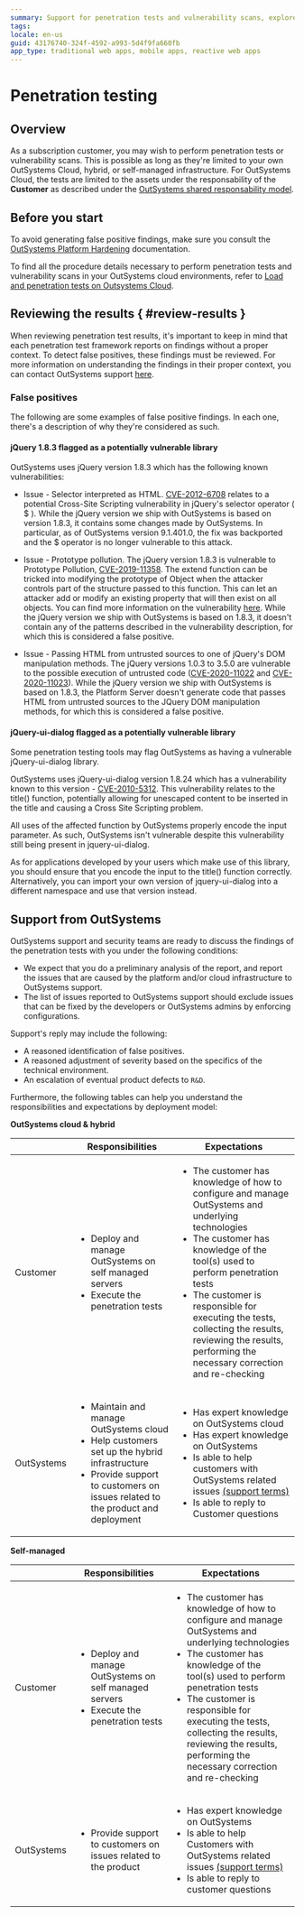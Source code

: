```yaml
---
summary: Support for penetration tests and vulnerability scans, explore the false positives findings.
tags:
locale: en-us
guid: 43176740-324f-4592-a993-5d4f9fa660fb
app_type: traditional web apps, mobile apps, reactive web apps
---
```


# Penetration testing

## Overview

As a subscription customer, you may wish to perform penetration tests or vulnerability scans. This is possible as long as they're limited to your own OutSystems Cloud, hybrid, or self-managed infrastructure.
For OutSystems Cloud, the tests are limited to the assets under the responsability of the **Customer** as described under the [OutSystems shared responsability model](https://success.outsystems.com/Support/Enterprise_Customers/Maintenance_and_Operations/OutSystems_Cloud_Shared_Responsibility_Model).

## Before you start

To avoid generating false positive findings, make sure you consult the [OutSystems Platform Hardening](https://success.outsystems.com/Support/Enterprise_Customers/Maintenance_and_Operations/OutSystems_Platform_Hardening) documentation. 

To find all the procedure details necessary to perform penetration tests and vulnerability scans in your OutSystems cloud environments, refer to [Load and penetration tests on Outsystems Cloud](https://success.outsystems.com/Support/Security/Load_tests_and_penetration_tests_in_the_OutSystems_PaaS).

## Reviewing the results { #review-results }

When reviewing penetration test results, it's important to keep in mind that each penetration test framework reports on findings without a proper context. To detect false positives, these findings must be reviewed. For more information on understanding the findings in their proper context, you can contact OutSystems support [here](https://www.outsystems.com/goto/submit-support-case).

### False positives

The following are some examples of false positive findings. In each one, there's a description of why they're considered as such.

#### jQuery 1.8.3 flagged as a potentially vulnerable library

OutSystems uses jQuery version 1.8.3 which has the following known vulnerabilities:

* Issue - Selector interpreted as HTML.
[CVE-2012-6708](https://cve.mitre.org/cgi-bin/cvename.cgi?name=CVE-2012-6708) relates to a potential Cross-Site Scripting vulnerability in jQuery's selector operator ( $ ). While the jQuery version we ship with OutSystems is based on version 1.8.3, it contains some changes made by OutSystems. In particular, as of OutSystems version 9.1.401.0, the fix was backported and the $ operator is no longer vulnerable to this attack.

* Issue - Prototype pollution.
The jQuery version 1.8.3 is vulnerable to Prototype Pollution, [CVE-2019-11358](https://cve.mitre.org/cgi-bin/cvename.cgi?name=CVE-2019-11358). The extend function can be tricked into modifying the prototype of Object when the attacker controls part of the structure passed to this function. This can let an attacker add or modify an existing property that will then exist on all objects. You can find more information on the vulnerability [here](https://snyk.io/vuln/SNYK-JS-JQUERY-174006). While the jQuery version we ship with OutSystems is based on 1.8.3, it doesn't contain any of the patterns described in the vulnerability description, for which this is considered a false positive.

* Issue - Passing HTML from untrusted sources to one of jQuery's DOM manipulation methods.
The jQuery versions 1.0.3 to 3.5.0 are vulnerable to the possible execution of untrusted code ([CVE-2020-11022](https://cve.mitre.org/cgi-bin/cvename.cgi?name=CVE-2020-11022) and [CVE-2020-11023](https://cve.mitre.org/cgi-bin/cvename.cgi?name=CVE-2020-11023)). While the jQuery version we ship with OutSystems is based on 1.8.3, the Platform Server doesn't generate code that passes HTML from untrusted sources to the JQuery DOM manipulation methods, for which this is considered a false positive.

#### jQuery-ui-dialog flagged as a potentially vulnerable library

Some penetration testing tools may flag OutSystems as having a vulnerable jQuery-ui-dialog library.

OutSystems uses jQuery-ui-dialog version 1.8.24 which has a vulnerability known to this version - [CVE-2010-5312](https://www.cvedetails.com/cve/CVE-2010-5312/). This vulnerability relates to the title() function, potentially allowing for unescaped content to be inserted in the title and causing a Cross Site Scripting problem.

All uses of the affected function by OutSystems properly encode the input parameter. As such, OutSystems isn't vulnerable despite this vulnerability still being present in jquery-ui-dialog.

As for applications developed by your users which make use of this library, you should ensure that you encode the input to the title() function correctly. Alternatively, you can import your own version of jquery-ui-dialog into a different namespace and use that version instead.


## Support from OutSystems

OutSystems support and security teams are ready to discuss the findings of the penetration tests with you under the following conditions:

* We expect that you do a preliminary analysis of the report, and report  the issues that are caused by the platform and/or cloud infrastructure to OutSystems support.
* The list of issues reported to OutSystems support should exclude issues that can be fixed by the developers or OutSystems admins by enforcing configurations.

Support's reply may include the following:

* A reasoned identification of false positives.
* A reasoned adjustment of severity based on the specifics of the technical environment.
* An escalation of eventual product defects to `R&D`.

Furthermore, the following tables can help you understand the responsibilities and expectations by deployment model:

**OutSystems cloud & hybrid**

|            | Responsibilities |Expectations  |
|------------|------------------|--------------|
| Customer   | <ul><li>Deploy and manage OutSystems on self managed servers</li><li>Execute the penetration tests</li></ul>|<ul><li>The customer has knowledge of how to configure and manage OutSystems and underlying technologies</li><li>The customer has knowledge of the tool(s) used to perform penetration tests</li><li>The customer is responsible for executing the tests, collecting the results, reviewing the results, performing the necessary correction and re-checking</li></ul>|
| OutSystems | <ul><li>Maintain and manage OutSystems cloud</li><li>Help customers set up the hybrid infrastructure</li><li>Provide support to customers on issues related to the product and deployment</li></ul>|<ul><li>Has expert knowledge on OutSystems cloud</li><li>Has expert knowledge on OutSystems</li><li>Is able to help customers with OutSystems related issues [(support terms)](https://success.outsystems.com/Support/Enterprise_Customers/OutSystems_Support/Support_terms_and_service_level_agreements_(SLA)_of_the_OutSystems_software)</li><li>Is able to reply to Customer questions</li></ul>|

**Self-managed**

|            | Responsibilities| Expectations |
|------------|-----------------|--------------|
| Customer   | <ul><li>Deploy and manage OutSystems on self managed servers</li><li>Execute the penetration tests</li></ul>|<ul><li>The customer has knowledge of how to configure and manage OutSystems and  underlying technologies</li><li>The customer has knowledge of the tool(s) used to perform penetration tests</li><li>The customer is responsible for executing the tests, collecting the results, reviewing the results, performing the necessary correction and re-checking</li></ul>| 
| OutSystems | <ul><li>Provide support to customers on issues related to the product</li></ul>|<ul><li>Has expert knowledge on OutSystems</li><li>Is able to help Customers with OutSystems related issues [(support terms)](https://success.outsystems.com/Support/Enterprise_Customers/OutSystems_Support/Support_terms_and_service_level_agreements_(SLA)_of_the_OutSystems_software)</li><li>Is able to reply to customer questions</li></ul>|


